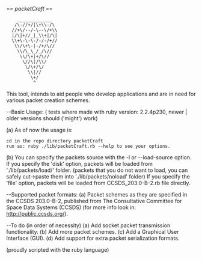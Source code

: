=*= packetCraft =*=
```
    _____________
   /\-//+/|\+\\-/\
  //+\/--/-\--\/+\\
  |/\|+//_|_\\+|/\|
  \\+\-\-\-/-/-/+//
   \\/\+\-|-/+/\//
    \\/\_\_/_/\//
     \\/\+|+/\//
      \//\|/\\/
       \/\+/\/
        \\|//
         \+/
          ^
```

This tool, intends to aid people who develop applications and are in need for
various packet creation schemes.

--Basic Usage: ( tests where made with ruby version: 2.2.4p230,
newer | older versions should ('might') work)

(a) As of now the usage is:

    cd in the repo directory packetCraft
    run as: ruby ./lib/packetCraft.rb --help to see your options.

(b) You can specify the packets source with the -l or --load-source option.
    If you specify the 'disk' option, packets will be loaded from './lib/packets/load/' folder.
    (packets that you do not want to load, you can safely cut->paste them into './lib/packets/noload' folder)
    If you specify the 'file' option, packets will be loaded from CCSDS_203.0-B-2.rb file directly.

--Supported packet formats:
(a) Packet schemes as they are specified in the CCSDS 203.0-B-2, published from
The Consultative Committee for Space Data Systems (CCSDS)
(for more info look in: http://public.ccsds.org/).

--To do (in order of necessity)
(a) Add socket packet transmission functionality.
(b) Add more packet schemes.
(c) Add a Graphical User Interface (GUI).
(d) Add support for extra packet serialization formats.


(proudly scripted with the ruby language)
